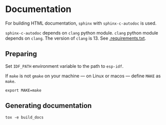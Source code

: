 # Documentation

For building HTML documentation, `sphinx` with `sphinx-c-autodoc` is used.

`sphinx-c-autodoc` depends on `clang` python module. `clang` python module
depends on `clang`.  The version of `clang` is 13. See
[.requirements.txt](../requirements.txt).

## Preparing

Set `IDF_PATH` environment variable to the path to `esp-idf`.

If `make` is not `gmake` on your machine &mdash; on Linux or macos &mdash;
define `MAKE` as `make`.

```console
export MAKE=make
```

## Generating documentation

```console
tox -e build_docs
```
